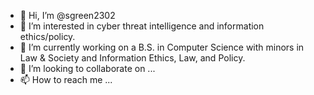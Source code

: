 - 👋 Hi, I’m @sgreen2302
- 👀 I’m interested in cyber threat intelligence and information ethics/policy.
- 🌱 I’m currently working on a B.S. in Computer Science with minors in Law & Society and Information Ethics, Law, and Policy.
- 💞️ I’m looking to collaborate on ...
- 📫 How to reach me ...

<!---
sgreen2302/sgreen2302 is a ✨ special ✨ repository because its `README.md` (this file) appears on your GitHub profile.
You can click the Preview link to take a look at your changes.
--->
